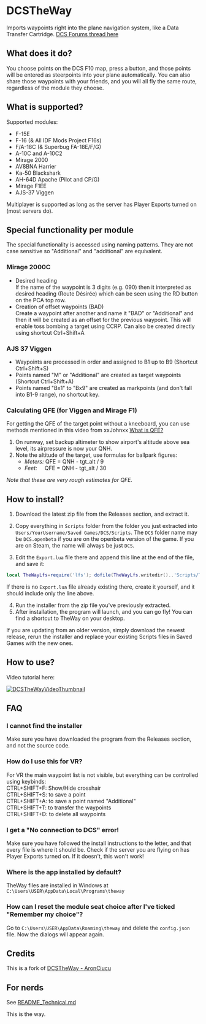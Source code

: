 # DCSTheWay
Imports waypoints right into the plane navigation system, like a Data Transfer Cartridge.
[DCS Forums thread here](https://forum.dcs.world/topic/272110-transfer-steerpoints-from-the-f10-map-into-the-aircraft-dcs-the-way/)

## What does it do?
You choose points on the DCS F10 map, press a button, and those points will be entered as steerpoints into your plane automatically. 
You can also share those waypoints with your friends, and you will all fly the same route, regardless of the module they choose.

## What is supported?
Supported modules:
* F-15E
* F-16 (& All IDF Mods Project F16s)
* F/A-18C (& Superbug FA-18E/F/G) 
* A-10C and A-10C2
* Mirage 2000
* AV8BNA Harrier
* Ka-50 Blackshark
* AH-64D Apache (Pilot and CP/G)
* Mirage F1EE
* AJS-37 Viggen
 
Multiplayer is supported as long as the server has Player Exports turned on (most servers do).

## Special functionality per module

The special functionality is accessed using naming patterns.  They are not case sensitive so "Additional" and "additional" are equivalent.

### Mirage 2000C
* Desired heading<br>If the name of the waypoint is 3 digits (e.g. 090) then it interpreted as desired heading (Route Désirée) which can be seen using the RD button on the PCA top row.
* Creation of offset waypoints (BAD)<br>
Create a waypoint after another and name it "BAD" or "Additional" and then it will be created as an offset for the previous waypoint.  This will enable toss bombing a target using CCRP.
Can also be created directly using shortcut Ctrl+Shift+A

### AJS 37 Viggen
* Waypoints are processed in order and assigned to B1 up to B9  (Shortcut Ctrl+Shift+S)
* Points named "M" or "Additional" are created as target waypoints (Shortcut Ctrl+Shift+A)
* Points named "Bx1" to "Bx9" are created as markpoints (and don't fall into B1-9 range), no shortcut key.

### Calculating QFE (for Viggen and Mirage F1)
For getting the QFE of the target point without a kneeboard, you can use methods mentioned in this video from xxJohnxx [What is QFE?](https://youtu.be/DEovtSLiUsg)
1. On runway, set backup altimeter to show airport's altitude above sea level, its airpressure is now your QNH.
2. Note the altitude of the target, use formulas for ballpark figures:
   * _Meters:_  QFE = QNH - tgt_alt / 9
   * _Feet:_ &nbsp; &nbsp; QFE = QNH - tgt_alt / 30

_Note that these are very rough estimates for QFE._


## How to install?
1. Download the latest zip file from the Releases section, and extract it. 
2. Copy everything in `Scripts` folder from the folder you just extracted into `Users/YourUsername/Saved Games/DCS/Scripts`. The `DCS` folder name may be `DCS.openbeta` if you are on the openbeta version of the game. If you are on Steam, the name will always be just `DCS`.

3. Edit the `Export.lua` file there and append this line at the end of the file, and save it:
  ```lua
  local TheWayLfs=require('lfs'); dofile(TheWayLfs.writedir()..'Scripts/TheWay.lua')
  ```
   If there is no `Export.lua` file already existing there, create it yourself, and it should include only the line above.

4. Run the installer from the zip file you've previously extracted.
5. After installation, the program will launch, and you can go fly! You can find a shortcut to TheWay on your desktop.

If you are updating from an older version, simply download the newest release, rerun the installer and replace your existing Scripts files in Saved Games with the new ones.

## How to use? 
Video tutorial here:

[![DCSTheWayVideoThumbnail](https://img.youtube.com/vi/B2Q1VurZ8ms/default.jpg)](https://youtu.be/B2Q1VurZ8ms)

## FAQ
### I cannot find the installer
Make sure you have downloaded the program from the Releases section, and not the source code.  
### How do I use this for VR?
For VR the main waypoint list is not visible, but everything can be controlled using keybinds:<br>
CTRL+SHIFT+F: Show/Hide crosshair<br>
CTRL+SHIFT+S: to save a point<br>
CTRL+SHIFT+A: to save a point named "Additional"<br>
CTRL+SHIFT+T: to transfer the waypoints<br>
CTRL+SHIFT+D: to delete all waypoints
### I get a "No connection to DCS" error!
Make sure you have followed the install instructions to the letter, and that every file is where it should be.
Check if the server you are flying on has Player Exports turned on. If it doesn't, this won't work! 
### Where is the app installed by default?
TheWay files are installed in Windows at `C:\Users\USER\AppData\Local\Programs\theway`
### How can I reset the module seat choice after I've ticked "Remember my choice"?
Go to `C:\Users\USER\AppData\Roaming\theway` and delete the `config.json` file. Now the dialogs will appear again.

## Credits
This is a fork of 
[DCSTheWay - AronCiucu](https://github.com/aronCiucu/DCSTheWay)

## For nerds
See [README_Technical.md](.\README_Technical)

This is the way.

